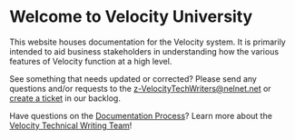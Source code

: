 # Welcome to Velocity University

This website houses documentation for the Velocity system. It is primarily intended to aid business stakeholders in understanding how the various features of Velocity function at a high level.

See something that needs updated or corrected? Please send any questions and/or requests to the [z-VelocityTechWriters@nelnet.net](mailto:z-VelocityTechWriters@nelnet.net) or [create a ticket](https://jira.cl.glhec.org/secure/RapidBoard.jspa?rapidView=363&projectKey=CLTW&view=planning&issueLimit=100) in our backlog.

Have questions on the [Documentation Process](https://confluence.glhec.org/confluence/display/VEL/Documentation+Process)? Learn more about the [Velocity Technical Writing Team](https://confluence.glhec.org/confluence/display/VTA/The+Velocity+Technical+Writing+team)!